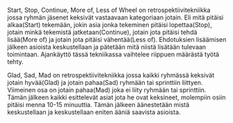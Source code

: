 Start, Stop, Continue, More of, Less of Wheel on retrospektiivitekniikka jossa ryhmän jäsenet keksivät vastaavaan kategoriaan jotain. Eli mitä pitäisi alkaa(Start) tekemään, jokin asia jonka tekeminen pitäisi lopettaa(Stop), jotain minkä tekemistä jatketaan(Continue), jotain jota pitäisi tehdä lisää(More of) ja jotain jota pitäisi vähentää(Less of). Ehdotuksien lisäämisen jälkeen asioista keskustellaan ja pätetään mitä niistä lisätään tulevaan toimintaan. Ajankäyttö tässä tekniikassa vaihtelee riippuen määrästä työtä tehty.

Glad, Sad, Mad on retrospektiivitekniikka jossa kaikki ryhmässä keksivät jotain hyvää(Glad) ja jotain pahaa(Sad) ryhmään tai sprinttiin liittyen. Viimeinen osa on jotain pahaa(Mad) joka ei liity ryhmään tai sprinttiin. Tämän jälkeen kaikki esittelevät asiat jota he ovat keksineet, molempiin osiin pitäisi menna 10-15 minuuttia. Tämän jälkeen äänestetään mistä keskustellaan ja keskustellaan eniten ääniä saavista asioista.